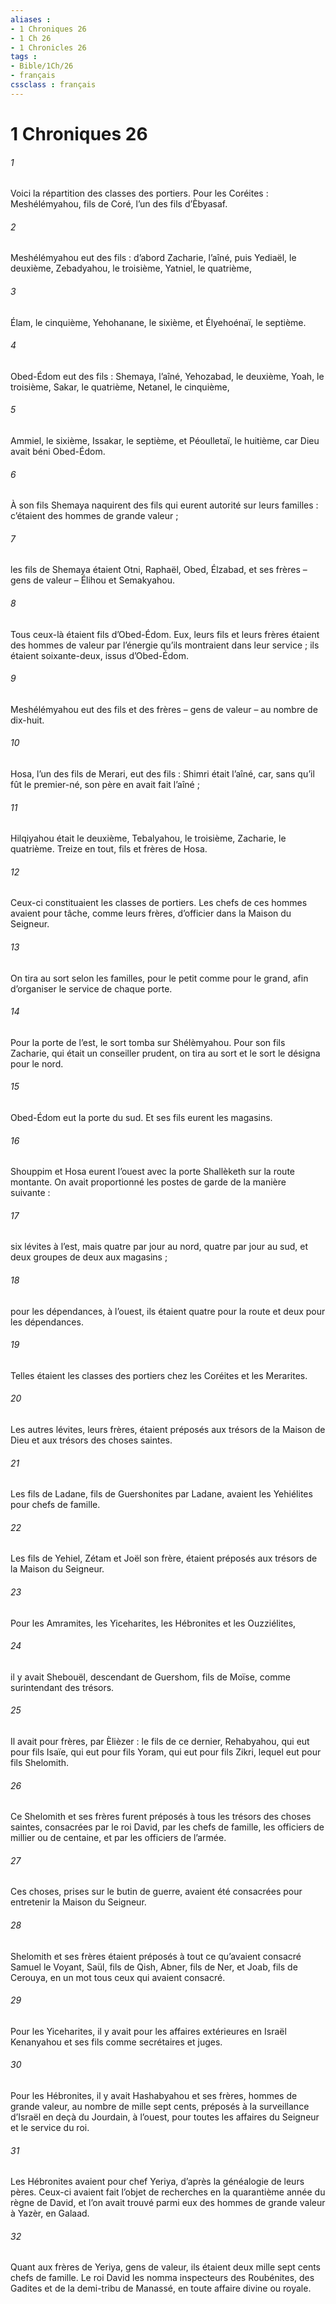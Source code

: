 ```yaml
---
aliases : 
- 1 Chroniques 26
- 1 Ch 26
- 1 Chronicles 26
tags : 
- Bible/1Ch/26
- français
cssclass : français
---
```


# 1 Chroniques 26

###### 1
Voici la répartition des classes des portiers.
Pour les Coréites : Meshélémyahou, fils de Coré, l’un des fils d’Èbyasaf.
###### 2
Meshélémyahou eut des fils : d’abord Zacharie, l’aîné, puis Yediaël, le deuxième, Zebadyahou, le troisième, Yatniel, le quatrième,
###### 3
Élam, le cinquième, Yehohanane, le sixième, et Élyehoénaï, le septième.
###### 4
Obed-Édom eut des fils : Shemaya, l’aîné, Yehozabad, le deuxième, Yoah, le troisième, Sakar, le quatrième, Netanel, le cinquième,
###### 5
Ammiel, le sixième, Issakar, le septième, et Péoulletaï, le huitième, car Dieu avait béni Obed-Édom.
###### 6
À son fils Shemaya naquirent des fils qui eurent autorité sur leurs familles : c’étaient des hommes de grande valeur ;
###### 7
les fils de Shemaya étaient Otni, Raphaël, Obed, Élzabad, et ses frères – gens de valeur – Élihou et Semakyahou.
###### 8
Tous ceux-là étaient fils d’Obed-Édom. Eux, leurs fils et leurs frères étaient des hommes de valeur par l’énergie qu’ils montraient dans leur service ; ils étaient soixante-deux, issus d’Obed-Édom.
###### 9
Meshélémyahou eut des fils et des frères – gens de valeur – au nombre de dix-huit.
###### 10
Hosa, l’un des fils de Merari, eut des fils : Shimri était l’aîné, car, sans qu’il fût le premier-né, son père en avait fait l’aîné ;
###### 11
Hilqiyahou était le deuxième, Tebalyahou, le troisième, Zacharie, le quatrième. Treize en tout, fils et frères de Hosa.
###### 12
Ceux-ci constituaient les classes de portiers. Les chefs de ces hommes avaient pour tâche, comme leurs frères, d’officier dans la Maison du Seigneur.
###### 13
On tira au sort selon les familles, pour le petit comme pour le grand, afin d’organiser le service de chaque porte.
###### 14
Pour la porte de l’est, le sort tomba sur Shélèmyahou. Pour son fils Zacharie, qui était un conseiller prudent, on tira au sort et le sort le désigna pour le nord.
###### 15
Obed-Édom eut la porte du sud. Et ses fils eurent les magasins.
###### 16
Shouppim et Hosa eurent l’ouest avec la porte Shallèketh sur la route montante. On avait proportionné les postes de garde de la manière suivante :
###### 17
six lévites à l’est, mais quatre par jour au nord, quatre par jour au sud, et deux groupes de deux aux magasins ;
###### 18
pour les dépendances, à l’ouest, ils étaient quatre pour la route et deux pour les dépendances.
###### 19
Telles étaient les classes des portiers chez les Coréites et les Merarites.
###### 20
Les autres lévites, leurs frères, étaient préposés aux trésors de la Maison de Dieu et aux trésors des choses saintes.
###### 21
Les fils de Ladane, fils de Guershonites par Ladane, avaient les Yehiélites pour chefs de famille.
###### 22
Les fils de Yehiel, Zétam et Joël son frère, étaient préposés aux trésors de la Maison du Seigneur.
###### 23
Pour les Amramites, les Yiceharites, les Hébronites et les Ouzziélites,
###### 24
il y avait Shebouël, descendant de Guershom, fils de Moïse, comme surintendant des trésors.
###### 25
Il avait pour frères, par Èlièzer : le fils de ce dernier, Rehabyahou, qui eut pour fils Isaïe, qui eut pour fils Yoram, qui eut pour fils Zikri, lequel eut pour fils Shelomith.
###### 26
Ce Shelomith et ses frères furent préposés à tous les trésors des choses saintes, consacrées par le roi David, par les chefs de famille, les officiers de millier ou de centaine, et par les officiers de l’armée.
###### 27
Ces choses, prises sur le butin de guerre, avaient été consacrées pour entretenir la Maison du Seigneur.
###### 28
Shelomith et ses frères étaient préposés à tout ce qu’avaient consacré Samuel le Voyant, Saül, fils de Qish, Abner, fils de Ner, et Joab, fils de Cerouya, en un mot tous ceux qui avaient consacré.
###### 29
Pour les Yiceharites, il y avait pour les affaires extérieures en Israël Kenanyahou et ses fils comme secrétaires et juges.
###### 30
Pour les Hébronites, il y avait Hashabyahou et ses frères, hommes de grande valeur, au nombre de mille sept cents, préposés à la surveillance d’Israël en deçà du Jourdain, à l’ouest, pour toutes les affaires du Seigneur et le service du roi.
###### 31
Les Hébronites avaient pour chef Yeriya, d’après la généalogie de leurs pères. Ceux-ci avaient fait l’objet de recherches en la quarantième année du règne de David, et l’on avait trouvé parmi eux des hommes de grande valeur à Yazèr, en Galaad.
###### 32
Quant aux frères de Yeriya, gens de valeur, ils étaient deux mille sept cents chefs de famille. Le roi David les nomma inspecteurs des Roubénites, des Gadites et de la demi-tribu de Manassé, en toute affaire divine ou royale.
